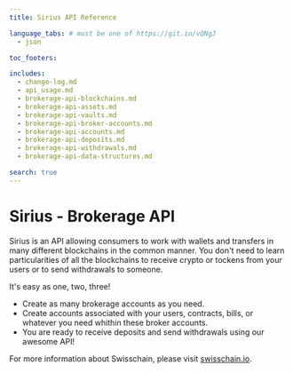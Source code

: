 ```yaml
---
title: Sirius API Reference

language_tabs: # must be one of https://git.io/vQNgJ
  - json

toc_footers:

includes:
  - change-log.md
  - api_usage.md
  - brokerage-api-blockchains.md
  - brokerage-api-assets.md
  - brokerage-api-vaults.md
  - brokerage-api-broker-accounts.md
  - brokerage-api-accounts.md
  - brokerage-api-deposits.md
  - brokerage-api-withdrawals.md
  - brokerage-api-data-structures.md

search: true
---
```


# Sirius - Brokerage API

Sirius is an API allowing consumers to work with wallets and transfers in many different blockchains in the common manner. You don't need to learn particularities of all the blockchains to receive crypto or tockens from your users or to send withdrawals to someone.

It's easy as one, two, three!

- Create as many brokerage accounts as you need.
- Create accounts associated with your users, contracts, bills, or whatever you need whithin these broker accounts.
- You are ready to receive deposits and send withdrawals using our awesome API!

For more information about Swisschain, please visit [swisschain.io](https://swisschain.io/).

